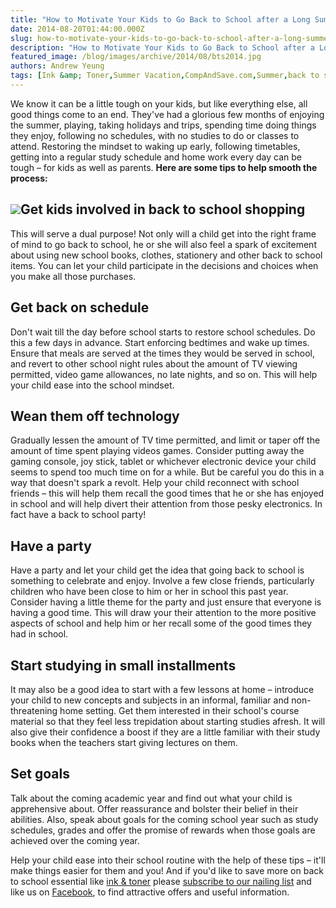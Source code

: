 ```yaml
---
title: "How to Motivate Your Kids to Go Back to School after a Long Summer Vacation"
date: 2014-08-20T01:44:00.000Z
slug: how-to-motivate-your-kids-to-go-back-to-school-after-a-long-summer-vacation
description: "How to Motivate Your Kids to Go Back to School after a Long Summer Vacation"
featured_image: /blog/images/archive/2014/08/bts2014.jpg
authors: Andrew Yeung
tags: [Ink &amp; Toner,Summer Vacation,CompAndSave.com,Summer,back to school]
---
```


We know it can be a little tough on your kids, but like everything else, all good things come to an end. They've had a glorious few months of enjoying the summer, playing, taking holidays and trips, spending time doing things they enjoy, following no schedules, with no studies to do or classes to attend. Restoring the mindset to waking up early, following timetables, getting into a regular study schedule and home work every day can be tough – for kids as well as parents. **Here are some tips to help smooth the process:**

## [![](/blog/images/bts2014.jpg)](/blog/images/bts2014.jpg)Get kids involved in back to school shopping

This will serve a dual purpose! Not only will a child get into the right frame of mind to go back to school, he or she will also feel a spark of excitement about using new school books, clothes, stationery and other back to school items. You can let your child participate in the decisions and choices when you make all those purchases.

## Get back on schedule

Don't wait till the day before school starts to restore school schedules. Do this a few days in advance. Start enforcing bedtimes and wake up times. Ensure that meals are served at the times they would be served in school, and revert to other school night rules about the amount of TV viewing permitted, video game allowances, no late nights, and so on. This will help your child ease into the school mindset. 

## Wean them off technology

Gradually lessen the amount of TV time permitted, and limit or taper off the amount of time spent playing videos games. Consider putting away the gaming console, joy stick, tablet or whichever electronic device your child seems to spend too much time on for a while. But be careful you do this in a way that doesn't spark a revolt. Help your child reconnect with school friends – this will help them recall the good times that he or she has enjoyed in school and will help divert their attention from those pesky electronics. In fact have a back to school party! 

## Have a party

Have a party and let your child get the idea that going back to school is something to celebrate and enjoy. Involve a few close friends, particularly children who have been close to him or her in school this past year. Consider having a little theme for the party and just ensure that everyone is having a good time. This will draw your their attention to the more positive aspects of school and help him or her recall some of the good times they had in school. 

## Start studying in small installments

It may also be a good idea to start with a few lessons at home – introduce your child to new concepts and subjects in an informal, familiar and non-threatening home setting. Get them interested in their school's course material so that they feel less trepidation about starting studies afresh. It will also give their confidence a boost if they are a little familiar with their study books when the teachers start giving lectures on them. 

## Set goals

Talk about the coming academic year and find out what your child is apprehensive about. Offer reassurance and bolster their belief in their abilities. Also, speak about goals for the coming school year such as study schedules, grades and offer the promise of rewards when those goals are achieved over the coming year.  
  
Help your child ease into their school routine with the help of these tips – it'll make things easier for them and you! And if you'd like to save more on back to school essential like [ink & toner](https://www.compandsave.com/) please [subscribe to our nailing list](https://www.compandsave.com/welcome/subscribe/) and like us on [Facebook](https://www.facebook.com/compandsave.ink), to find attractive offers and useful information.